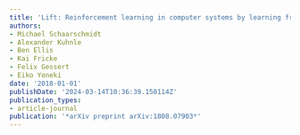```yaml
---
title: 'Lift: Reinforcement learning in computer systems by learning from demonstrations'
authors:
- Michael Schaarschmidt
- Alexander Kuhnle
- Ben Ellis
- Kai Fricke
- Felix Gessert
- Eiko Yoneki
date: '2018-01-01'
publishDate: '2024-03-14T10:36:39.150114Z'
publication_types:
- article-journal
publication: '*arXiv preprint arXiv:1808.07903*'
---
```

